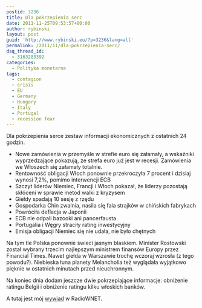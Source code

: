 ```yaml
---
postid: 3236
title: Dla pokrzepienia serc
date: 2011-11-25T09:53:57+00:00
author: rybinski
layout: post
guid: 'http://www.rybinski.eu/?p=3236&lang=all'
permalink: /2011/11/dla-pokrzepienia-serc/
dsq_thread_id:
  - 3163283392
categories:
  - Polityka monetarna
tags:
  - contagion
  - crisis
  - EU
  - Germany
  - Hungary
  - Italy
  - Portugal
  - recession fear
---
```

Dla pokrzepienia serce zestaw informacji ekonomicznych z ostatnich 24 godzin.

  * Nowe zamówienia w przemyśle w strefie euro się załamały, a wskaźniki wyprzedzające pokazują, że strefa euro już jest w recesji. Zamówienia we Włoszech się załamały totalnie.
  * Rentowność obligacji Włoch ponownie przekroczyła 7 procent i dzisiaj wynosi 7,2%, pomimo interwencji ECB
  * Szczyt liderów Niemiec, Francji i Włoch pokazał, że liderzy pozostają skłóceni w sprawie metod walki z kryzysem
  * Giełdy spadają 10 sesję z rzędu
  * Gospodarka Chin zwalnia, nasila się fala strajków w chińskich fabrykach
  * Powróciła deflacja w Japonii
  * ECB nie odpali bazooki ani pancerfausta
  * Portugalia i Węgry straciły rating inwestycyjny
  * Emisja obligacji Niemiec się nie udała, nie było chętnych

Na tym tle Polska ponownie świeci jasnym blaskiem. Minister Rostowski został wybrany trzecim najlepszym ministrem finansów Europy przez Financial Times. Nawet giełda w Warszawie trochę wczoraj wzrosła (z tego powodu?). Niebieska łuna planety Melancholia też wyglądała wyjątkowo pięknie w ostatnich minutach przed nieuchronnym.

Na koniec dnia dodam jeszcze dwie pokrzepiające informacje: obniżenie ratingu Belgii i obniżenie ratingu kilku włoskich banków.

A tutaj jest mój [wywiad](http://www.radiownet.pl/publikacje/kryzysowe-tsunami-nadciaga) w RadioWNET.
